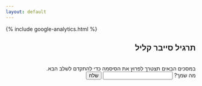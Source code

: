 ```yaml
---
layout: default
---
```

{% include google-analytics.html %}  
<div dir="rtl">
    <h3>
        <h2 id="mispar">תרגיל סייבר קליל</h2>
        <br>
        במסכים הבאים תצטרך לפרוץ את הסיסמה כדי להתקדם לשלב הבא.<br>
        מה שמך? <input type="userName" id="userName">
        <button id="sendUserName">שלח</button>
    </h3>
</div>

<script>
    // Create a button to submit the user name
    const sendButton = document.getElementById('sendUserName');
    sendButton.addEventListener('click', function() {
        // Code to execute when the button is clicked
        const userInputField = document.getElementById('userName');
        const inputValue = userInputField.value;

        if (inputValue) {
            window.location.href = './targilim?userName=' + inputValue;
        } else {
            alert("חייב להזין שם!");    
            userInputField.value = '';
        }
    });

</script>
